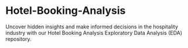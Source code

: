 # Hotel-Booking-Analysis
Uncover hidden insights and make informed decisions in the hospitality industry with our Hotel Booking Analysis Exploratory Data Analysis (EDA) repository.

